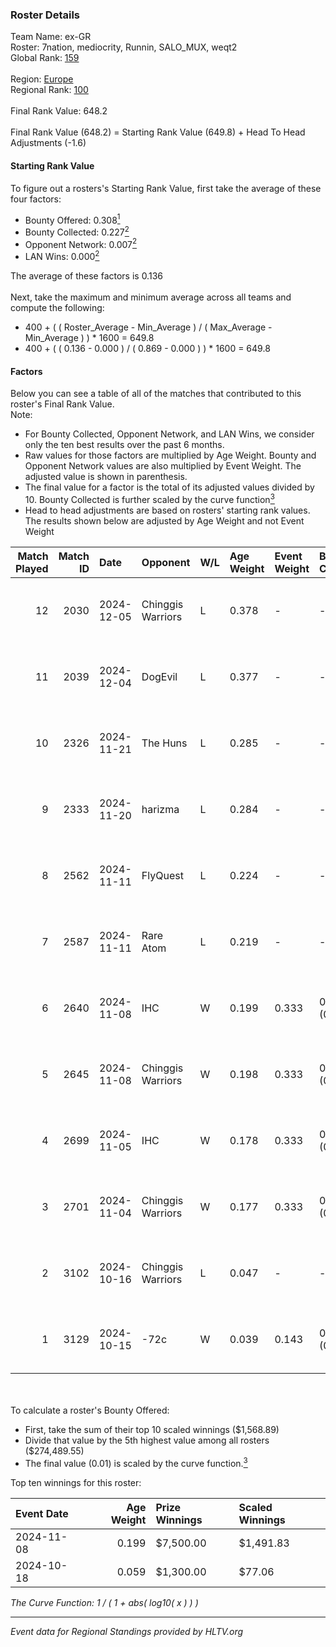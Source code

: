 ### Roster Details<br />
Team Name: ex-GR<br />
Roster: 7nation, mediocrity, Runnin, SALO_MUX, weqt2<br />
Global Rank: [159](../../standings_global_2025_04_07.md)<br />
<br />
Region: [Europe]( ../../standings_europe_2025_04_07.md)<br />
Regional Rank: [100]( ../../standings_europe_2025_04_07.md)<br />
<br />
Final Rank Value:  648.2<br />
<br />
Final Rank Value (648.2) = Starting Rank Value (649.8) + Head To Head Adjustments (-1.6)<br />

#### Starting Rank Value<br />
To figure out a rosters's Starting Rank Value, first take the average of these four factors:<br />
- Bounty Offered: 0.308[<sup>1</sup>](#table2)
- Bounty Collected: 0.227[<sup>2</sup>](#table1)
- Opponent Network: 0.007[<sup>2</sup>](#table1)
- LAN Wins: 0.000[<sup>2</sup>](#table1)

The average of these factors is 0.136<br />
<br />
Next, take the maximum and minimum average across all teams and compute the following:<br />
- 400 + ( ( Roster_Average - Min_Average ) / ( Max_Average - Min_Average ) ) * 1600 = 649.8
- 400 + ( ( 0.136 - 0.000 ) / ( 0.869 - 0.000 ) ) * 1600 = 649.8


#### Factors<br />
Below you can see a table of all of the matches that contributed to this roster's Final Rank Value.<br />
Note:<br />

- For Bounty Collected, Opponent Network, and LAN Wins, we consider only the ten best results over the past 6 months.
- Raw values for those factors are multiplied by Age Weight. Bounty and Opponent Network values are also multiplied by Event Weight. The adjusted value is shown in parenthesis.
- The final value for a factor is the total of its adjusted values divided by 10. Bounty Collected is further scaled by the curve function[<sup>3</sup>](#curveFunction)
- Head to head adjustments are based on rosters' starting rank values. The results shown below are adjusted by Age Weight and not Event Weight
<span id="table1"></span><br />


| Match Played | Match ID | Date       | Opponent          | W/L | Age Weight | Event Weight | Bounty Collected | Opponent Network | LAN Wins  | H2H Adj. | Roster                                           |
| -: | -: | :- | :- | :- | :- | :- | :- | :- | :- | -: | :- |
|           12 |     2030 | 2024-12-05 | Chinggis Warriors | L   | 0.378      | -            | -                | -                | -         |    -2.18 | 7nation, mediocrity, Runnin, SALO_MUX, weqt2     |
|           11 |     2039 | 2024-12-04 | DogEvil           | L   | 0.377      | -            | -                | -                | -         |    -7.19 | 7nation, mediocrity, Runnin, SALO_MUX, weqt2     |
|           10 |     2326 | 2024-11-21 | The Huns          | L   | 0.285      | -            | -                | -                | -         |    -0.74 | mediocrity, Runnin, SALO_MUX, Sange, weqt2       |
|            9 |     2333 | 2024-11-20 | harizma           | L   | 0.284      | -            | -                | -                | -         |    -4.98 | dukefissura, mediocrity, Runnin, SALO_MUX, weqt2 |
|            8 |     2562 | 2024-11-11 | FlyQuest          | L   | 0.224      | -            | -                | -                | -         |    -1.24 | 7nation, mediocrity, Runnin, SALO_MUX, weqt2     |
|            7 |     2587 | 2024-11-11 | Rare Atom         | L   | 0.219      | -            | -                | -                | -         |    -0.79 | 7nation, mediocrity, Runnin, SALO_MUX, weqt2     |
|            6 |     2640 | 2024-11-08 | IHC               | W   | 0.199      | 0.333        | 0.002 (0.000)    | 0.030 (0.002)    | 0 (0.000) |     2.90 | 7nation, mediocrity, Runnin, SALO_MUX, weqt2     |
|            5 |     2645 | 2024-11-08 | Chinggis Warriors | W   | 0.198      | 0.333        | 0.029 (0.002)    | 0.545 (0.036)    | 0 (0.000) |     5.20 | 7nation, mediocrity, Runnin, SALO_MUX, weqt2     |
|            4 |     2699 | 2024-11-05 | IHC               | W   | 0.178      | 0.333        | 0.002 (0.000)    | 0.030 (0.002)    | 0 (0.000) |     2.61 | 7nation, mediocrity, Runnin, SALO_MUX, weqt2     |
|            3 |     2701 | 2024-11-04 | Chinggis Warriors | W   | 0.177      | 0.333        | 0.029 (0.002)    | 0.545 (0.032)    | 0 (0.000) |     4.70 | 7nation, mediocrity, Runnin, SALO_MUX, weqt2     |
|            2 |     3102 | 2024-10-16 | Chinggis Warriors | L   | 0.047      | -            | -                | -                | -         |    -0.23 | 7nation, mediocrity, Overdue, SALO_MUX, weqt2    |
|            1 |     3129 | 2024-10-15 | -72c              | W   | 0.039      | 0.143        | 0.000 (0.000)    | 0.000 (0.000)    | 0 (0.000) |     0.37 | 7nation, mediocrity, Overdue, SALO_MUX, weqt2    |

<br />
<span id="table2"></span><br />
To calculate a roster's Bounty Offered:<br />

- First, take the sum of their top 10 scaled winnings ($1,568.89)
- Divide that value by the 5th highest value among all rosters ($274,489.55)
- The final value (0.01) is scaled by the curve function.[<sup>3</sup>](#curveFunction)

Top ten winnings for this roster:<br />

| Event Date | Age Weight | Prize Winnings | Scaled Winnings |
| :- | -: | :- | :- |
| 2024-11-08 |      0.199 | $7,500.00      | $1,491.83       |
| 2024-10-18 |      0.059 | $1,300.00      | $77.06          |


<span id="curveFunction"></span>_The Curve Function: 1 / ( 1 + abs( log10( x ) ) )_<br />

---
_Event data for Regional Standings provided by HLTV.org_<br />
